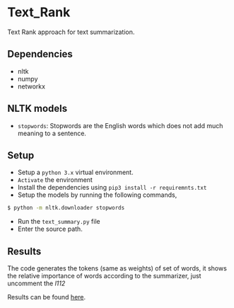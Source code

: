 # Text_Rank
Text Rank approach for text summarization.

## Dependencies

- nltk
- numpy
- networkx

## NLTK models

- `stopwords`: Stopwords are the English words which does not add much meaning to a sentence.

## Setup

- Setup a `python 3.x` virtual environment.
- `Activate` the environment
- Install the dependencies using ```pip3 install -r requiremnts.txt```
- Setup the models by running the following commands,

```bash
$ python -m nltk.downloader stopwords
```
- Run the `text_summary.py` file
- Enter the source path.

## Results

The code generates the tokens (same as weights) of set of words, it shows the relative importance of words according to 
the summarizer, just uncomment the _l112_

Results can be found [here](../assets).
